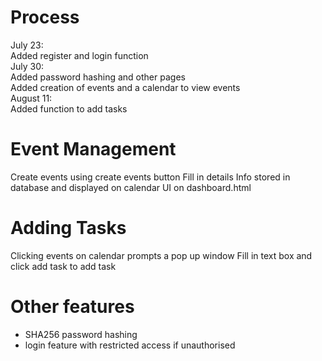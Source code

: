 # Process
July 23: </br>
Added register and login function</br>
July 30:</br>
Added password hashing and other pages</br>
Added creation of events and a calendar to view events</br>
August 11:</br>
Added function to add tasks</br>

# Event Management
Create events using create events button
Fill in details
Info stored in database and displayed on calendar UI on dashboard.html

# Adding Tasks
Clicking events on calendar prompts a pop up window
Fill in text box and click add task to add task

# Other features
- SHA256 password hashing
- login feature with restricted access if unauthorised
